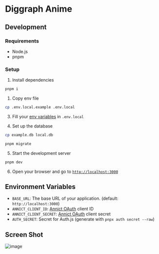 # Diggraph Anime

## Development

### Requirements

- Node.js
- pnpm

### Setup

1. Install dependencies

```sh
pnpm i
```

1. Copy env file

```sh
cp .env.local.example .env.local
```

3. Fill your [env variables](#environment-variables) in `.env.local`

4. Set up the database

```sh
cp example.db local.db
```

```sh
pnpm migrate
```

5. Start the development server

```sh
pnpm dev
```
6. Open your browser and go to [`http://localhost:3000`](http://localhost:3000)

## Environment Variables

- `BASE_URL`: The base URL of your application. (default: `http://localhost:3000`)
- `ANNICT_CLIENT_ID`: [Annict OAuth](https://annict.com/oauth/applications) client ID
- `ANNICT_CLIENT_SECRET`: [Annict OAuth](https://annict.com/oauth/applications) client secret
- `AUTH_SECRET`: Secret for Auth.js (generate with `pnpx auth secret --raw`)

## Screen Shot

![image](https://github.com/user-attachments/assets/c19f01ec-0ceb-4d1f-8b61-ee7ce34719d1)

